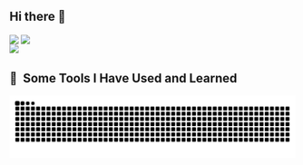 ## Hi there 👋

<div>
<img align="center" height="170" src="https://github-readme-stats.vercel.app/api/top-langs/?username=eagrundy&layout=compact&langs_count=16&theme=dracula"/>
 <img align="center" src="https://github-readme-stats.vercel.app/api?username=eagrundy&show_icons=true&theme=dracula&include_all_commits=true&count_private=true&hide=issues"/>
</div>
 <img src="https://img.shields.io/badge/any_text-you_like-blue"></img>
<h2> 🚀 &nbsp;Some Tools I Have Used and Learned</h2>
<p align="left">
            <i class="devicon-javascript-plain colored"></i>
</p>

![Snake animation](https://github.com/Surya-nara0123/Surya-nara0123/blob/output/github-contribution-grid-snake.svg)

<!--
**Surya-nara0123/Surya-nara0123** is a ✨ _special_ ✨ repository because its `README.md` (this file) appears on your GitHub profile.

Here are some ideas to get you started:

- 🔭 I’m currently working on ...
- 🌱 I’m currently learning ...
- 👯 I’m looking to collaborate on ...
- 🤔 I’m looking for help with ...
- 💬 Ask me about ...
- 📫 How to reach me: ...
- 😄 Pronouns: ...
- ⚡ Fun fact: ...
-->
